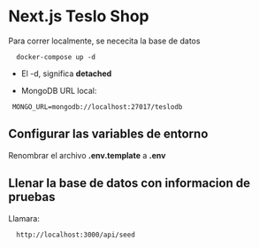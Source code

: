 # Next.js Teslo Shop
Para correr localmente, se nececita la base de datos
```
  docker-compose up -d
```

* El -d, significa __detached__

* MongoDB URL local: 
```
 MONGO_URL=mongodb://localhost:27017/teslodb
```

## Configurar las variables de entorno
Renombrar el archivo __.env.template__ a __.env__

## Llenar la base de datos con informacion de pruebas

Llamara:
```
  http://localhost:3000/api/seed
```